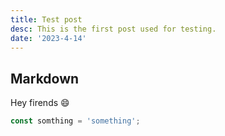 ```yaml
---
title: Test post
desc: This is the first post used for testing.
date: '2023-4-14'
---
```


## Markdown

Hey firends 😄

```ts
const somthing = 'something';
```
